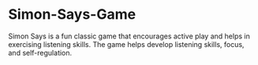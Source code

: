 # Simon-Says-Game
Simon Says is a fun classic game that encourages active play and helps in exercising listening skills. The game helps develop listening skills, focus, and self-regulation. 
